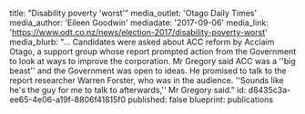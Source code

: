title: "Disability poverty 'worst'"
media_outlet: 'Otago Daily Times'
media_author: 'Eileen Goodwin'
mediadate: '2017-09-06'
media_link: 'https://www.odt.co.nz/news/election-2017/disability-poverty-worst'
media_blurb: "... Candidates were asked about ACC reform by Acclaim Otago, a support group whose report prompted action from the Government to look at ways to improve the corporation. Mr Gregory said ACC was a ''big beast'' and the Government was open to ideas. He promised to talk to the report researcher Warren Forster, who was in the audience. ''Sounds like he's the guy for me to talk to afterwards,'' Mr Gregory said."
id: d8435c3a-ee65-4e06-a19f-8806f41815f0
published: false
blueprint: publications
